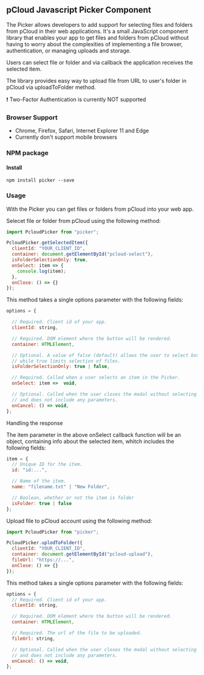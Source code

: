 ## pCloud Javascript Picker Component

The Picker allows developers to add support for selecting files and folders from pCloud in their web applications.
It's a small JavaScript component library that enables your app to get files and folders from pCloud without having to worry about the complexities of implementing a file browser, authentication, or managing uploads and storage.

Users can select file or folder and via callback the application receives the selected item.

The library provides easy way to upload file from URL to user's folder in pCloud via uploadToFolder method.

:exclamation: Two-Factor Authentication is currently NOT supported

### Browser Support
 * Chrome, Firefox, Safari, Internet Explorer 11 and Edge
 * Currently don't support mobile browsers

### NPM package

#### Install

`npm install picker --save`

### Usage

With the Picker you can get files or folders from pCloud into your web app.

Selecet file or folder from pCloud using the following method:

```js
import PcloudPicker from "picker";

PcloudPicker.getSelectedItem({
  clientId: "YOUR_CLIENT_ID",
  container: document.getElementById("pcloud-select"),
  isFolderSelectionOnly: true,
  onSelect: item => {
    console.log(item);
  },
  onClose: () => {}
});
```

This method takes a single options parameter with the following fields:

```js
options = {

  // Required. Client id of your app.
  clientId: string,

  // Required. DOM element where the button will be rendered.
  container: HTMLElement,

  // Optional. A value of false (default) allows the user to select both folders and files,
  // while true limits selection of files.
  isFolderSelectionOnly: true | false,

  // Required. Called when a user selects an item in the Picker.
  onSelect: item =>  void,

  // Optional. Called when the user closes the modal without selecting a item
  // and does not include any parameters.
  onCancel: () => void,
};
```

Handling the response

The item parameter in the above onSelect callback function will be an object, containing info about the selected item, whitch includes the following fields:

```js
item = {
  // Unique ID for the item.
  id: "id:...",

  // Name of the item.
  name: "filename.txt" | "New Folder",

  // Boolean, whether or not the item is folder
  isFolder: true | false
};
```

Upload file to pCloud account using the following method:

```js
import PcloudPicker from "picker";

PcloudPicker.uplodToFolder({
  clientId: "YOUR_CLIENT_ID",
  container: document.getElementById("pcloud-upload"),
  fileUrl: "https://...",
  onClose: () => {}
});
```

This method takes a single options parameter with the following fields:

```js
options = {
  // Required. Client id of your app.
  clientId: string,

  // Required. DOM element where the button will be rendered.
  container: HTMLElement,

  // Required. The url of the file to be uploaded.
  fileUrl: string,

  // Optional. Called when the user closes the modal without selecting a folder
  // and does not include any parameters.
  onCancel: () => void,
};
```
